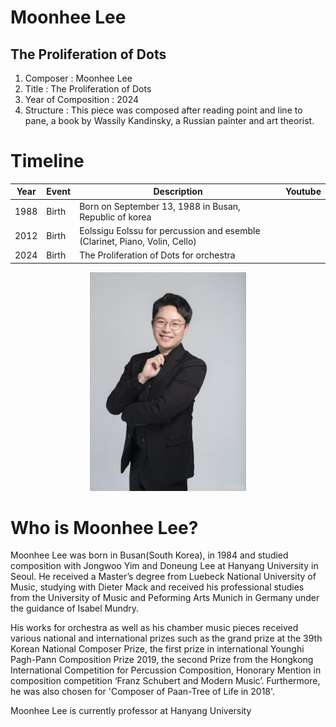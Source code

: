 # Moonhee Lee
## The Proliferation of Dots

1. Composer : Moonhee Lee
2. Title : The Proliferation of Dots
3. Year of Composition : 2024
4. Structure : This piece was composed after reading point and line to pane, a book by Wassily Kandinsky, a Russian painter and art theorist.

# Timeline
| Year | Event | Description                                                                | Youtube |
| ---- | ----- | -------------------------------------------------------------------------- | ------- |
| 1988 | Birth | Born on September 13, 1988 in Busan, Republic of korea                     |         |
| 2012 | Birth | Eolssigu Eolssu for percussion and esemble (Clarinet, Piano, Volin, Cello) |         |
| 2024 | Birth | The Proliferation of Dots for orchestra                                    |         |

<div align="center">
<img src="moonhee-lee.jpg" width="250px">
</div>

# Who is Moonhee Lee?

Moonhee Lee was born in Busan(South Korea), in 1984 and studied composition with Jongwoo Yim and Doneung Lee at Hanyang University in Seoul. He received a Master’s degree from Luebeck National University of Music, studying with Dieter Mack and received his professional studies from the University of Music and Peforming Arts Munich in Germany under the guidance of Isabel Mundry.

His works for orchestra as well as his chamber music pieces received various national and international prizes such as the grand prize at the 39th Korean National Composer Prize, the first prize in international Younghi Pagh-Pann Composition Prize 2019, the second Prize from the Hongkong International Competition for Percussion Composition, Honorary Mention in composition competition ‘Franz Schubert and Modern Music’. Furthermore, he was also chosen for 'Composer of Paan-Tree of Life in 2018'.

Moonhee Lee is currently professor at Hanyang University
